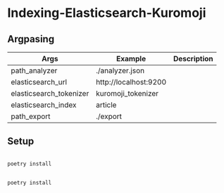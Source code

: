 # Indexing-Elasticsearch-Kuromoji

## Argpasing

| Args | Example | Description |
| --- | --- | --- |
| path_analyzer | ./analyzer.json |  |
| elasticsearch_url | http://localhost:9200 |  |
| elasticsearch_tokenizer | kuromoji_tokenizer |  |
| elasticsearch_index | article |  |
| path_export | ./export |  |

## Setup

```bash

poetry install

```

```bash

poetry install

```
